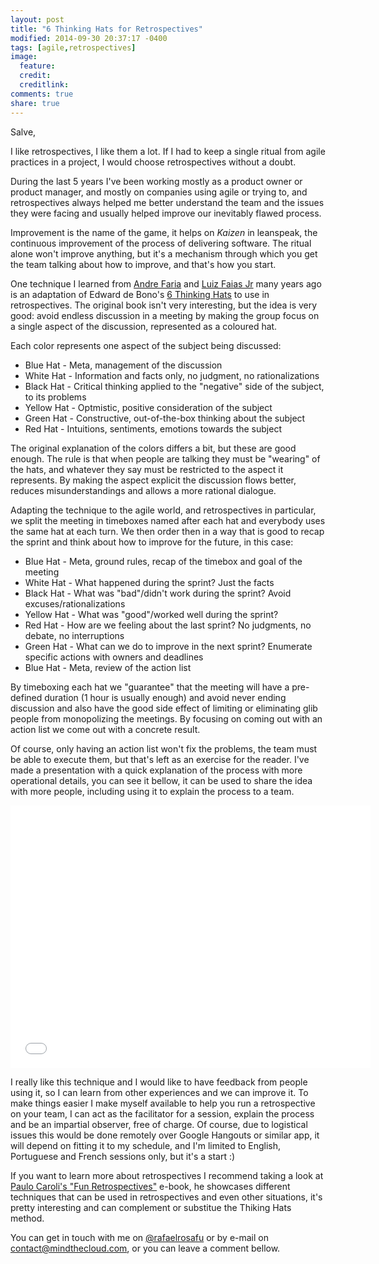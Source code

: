 ```yaml
---
layout: post
title: "6 Thinking Hats for Retrospectives"
modified: 2014-09-30 20:37:17 -0400
tags: [agile,retrospectives]
image:
  feature:
  credit:
  creditlink:
comments: true
share: true
---
```

Salve,

I like retrospectives, I like them a lot. If I had to keep a single ritual from agile practices in a project, I would choose retrospectives without a doubt.

During the last 5 years I've been working mostly as a product owner or product manager, and mostly on companies using agile or trying to, and retrospectives always helped me better understand the team and the issues they were facing and usually helped improve our inevitably flawed process.

Improvement is the name of the game, it helps on *Kaizen* in leanspeak, the continuous improvement of the process of delivering software. The ritual alone won't improve anything, but it's a mechanism through which you get the team talking about how to improve, and that's how you start.

One technique I learned from [Andre Faria](https://twitter.com/andrefaria) and [Luiz Faias Jr](https://twitter.com/luizfaias) many years ago is an adaptation of Edward de Bono's [6 Thinking Hats](http://en.wikipedia.org/wiki/Six_Thinking_Hats) to use in retrospectives. The original book isn't very interesting, but the idea is very good: avoid endless discussion in a meeting by making the group focus on a single aspect of the discussion, represented as a coloured hat.

Each color represents one aspect of the subject being discussed:

* Blue Hat - Meta, management of the discussion
* White Hat - Information and facts only, no judgment, no rationalizations
* Black Hat - Critical thinking applied to the "negative" side of the subject, to its problems
* Yellow Hat - Optmistic, positive consideration of the subject
* Green Hat - Constructive, out-of-the-box thinking about the subject
* Red Hat - Intuitions, sentiments, emotions towards the subject

The original explanation of the colors differs a bit, but these are good enough. The rule is that when people are talking they must be "wearing" of the hats, and whatever they say must be restricted to the aspect it represents. By making the aspect explicit the discussion flows better, reduces misunderstandings and allows a more rational dialogue.

Adapting the technique to the agile world, and retrospectives in particular, we split the meeting in timeboxes named after each hat and everybody uses the same hat at each turn. We then order then in a way that is good to recap the sprint and think about how to improve for the future, in this case:

* Blue Hat - Meta, ground rules, recap of the timebox and goal of the meeting
* White Hat - What happened during the sprint? Just the facts
* Black Hat - What was "bad"/didn't work during the sprint? Avoid excuses/rationalizations
* Yellow Hat - What was "good"/worked well during the sprint?
* Red Hat - How are we feeling about the last sprint? No judgments, no debate, no interruptions
* Green Hat - What can we do to improve in the next sprint? Enumerate specific actions with owners and deadlines
* Blue Hat - Meta, review of the action list

By timeboxing each hat we "guarantee" that the meeting will have a pre-defined duration (1 hour is usually enough) and avoid never ending discussion and also have the good side effect of limiting or eliminating glib people from monopolizing the meetings. By focusing on coming out with an action list we come out with a concrete result.

Of course, only having an action list won't fix the problems, the team must be able to execute them, but that's left as an exercise for the reader. I've made a presentation with a quick explanation of the process with more operational details, you can see it bellow, it can be used to share the idea with more people, including using it to explain the process to a team.

<iframe src="//slides.com/rafaelrosa/6hatsretrospective/embed?style=light" width="576" height="420" scrolling="no" frameborder="0" webkitallowfullscreen mozallowfullscreen allowfullscreen></iframe>

I really like this technique and I would like to have feedback from people using it, so I can learn from other experiences and we can improve it. To make things easier I make myself available to help you run a retrospective on your team, I can act as the facilitator for a session, explain the process and be an impartial observer, free of charge. Of course, due to logistical issues this would be done remotely over Google Hangouts or similar app, it will depend on fitting it to my schedule, and I'm limited to English, Portuguese and French sessions only, but it's a start :)

If you want to learn more about retrospectives I recommend taking a look at [Paulo Caroli's "Fun Retrospectives"](http://goo.gl/JQ02vP) e-book, he showcases different techniques that can be used in retrospectives and even other situations, it's pretty interesting and can complement or substitue the Thiking Hats method.

You can get in touch with me on [@rafaelrosafu](https://twitter.com/rafaelrosafu) or by e-mail on [contact@mindthecloud.com](mailto:contact@mindthecloud.com), or you can leave a comment bellow.
